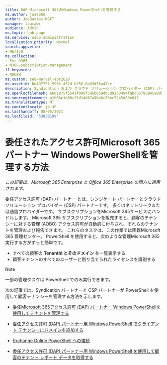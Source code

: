 ```yaml
---
title: DAP Microsoft 365のWindows PowerShellを管理する
ms.author: josephd
author: JoeDavies-MSFT
manager: laurawi
audience: Admin
ms.topic: hub-page
ms.service: o365-administration
localization_priority: Normal
search.appverid:
- MET150
ms.collection:
- Ent_O365
- M365-subscription-management
f1.keywords:
- NOCSH
ms.custom: seo-marvel-apr2020
ms.assetid: be497751-596f-431d-b256-0a89d36a47ce
description: Syndication および クラウド ソリューション プロバイダー (CSP) パートナーが顧客テナントWindows PowerShell管理Microsoft 365する方法。
ms.openlocfilehash: e601875f5541f090f596b059db5d92b3494fabd55796945e8d543ba7c9646343
ms.sourcegitcommit: a1b66e1e80c25d14d67a9b46c79ec7245d88e045
ms.translationtype: MT
ms.contentlocale: ja-JP
ms.lasthandoff: 08/05/2021
ms.locfileid: "53830199"
---
```

# <a name="how-to-manage-microsoft-365-with-windows-powershell-for-delegated-access-permissions-partners"></a>委任されたアクセス許可Microsoft 365パートナー Windows PowerShellを管理する方法

*この記事は、Microsoft 365 Enterprise と Office 365 Enterprise の両方に適用されます。*

委任アクセス許可 (DAP) パートナー とは、シンジケート パートナーとクラウド ソリューション プロバイダー (CSP) パートナーです。 多くはネットワークまたは通信プロバイダーです。 サブスクリプションをMicrosoft 365サービスにバンドルします。 Microsoft 365 サブスクリプションを販売すると、顧客のテナンシーに対する管理 (AOBO) アクセス許可が自動的に付与され、それらのテナントを管理および報告できます。 これらのタスクは、この作業では困難Microsoft 365 管理センター。 PowerShell を使用すると、次のような管理Microsoft 365実行する方がずっと簡単です。
- すべての顧客の **TenantId とそのドメイン** を一覧表示する 
- 顧客テナントのすべてのユーザーと割り当てられたライセンスを識別する
> [!NOTE]
> 一部の管理タスクは PowerShell でのみ実行できます。

次の記事では、Syndication パートナーと CSP パートナーが PowerShell を使用して顧客テナンシーを管理する方法を示します。
  
- [委任Microsoft 365アクセス許可 (DAP) パートナー Windows PowerShellを使用してテナントを管理する](manage-microsoft-365-tenants-with-windows-powershell-for-delegated-access-permissio.md)
    
- [委任アクセス許可 (DAP) パートナー用 Windows PowerShell でクライアント テナンシーにドメインを追加する](add-a-domain-to-a-client-tenancy-with-windows-powershell-for-delegated-access-pe.md)
    
- [Exchange Online PowerShell への接続](/powershell/exchange/connect-to-exchange-online-powershell)
    
- [委任アクセス許可 (DAP) パートナー用 Windows PowerShell を使用して顧客のテナント レポート データを取得する](retrieve-customer-tenant-reporting-data-with-windows-powershell-for-delegated-ac.md)
